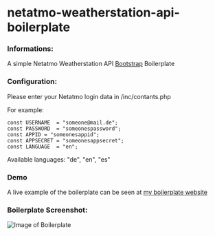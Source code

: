 # netatmo-weatherstation-api-boilerplate

### Informations:

A simple Netatmo Weatherstation API [Bootstrap](https://getbootstrap.com/) Boilerplate 

### Configuration:

Please enter your Netatmo login data in /inc/contants.php

For example:

	const USERNAME	= "someone@mail.de";
	const PASSWORD	= "someonespassword";
	const APPID	= "someonesappid";
	const APPSECRET = "someonesappsecret";
	const LANGUAGE  = "en";

Available languages: "de", "en", "es"

### Demo

A live example of the boilerplate can be seen at [my boilerplate website](http://station.cyberninja.de/na-api/Netatmo-api/) 

### Boilerplate Screenshot:

![Image of Boilerplate](https://station.cyberninja.de/na-api/screen-na-boilerplate.png)
